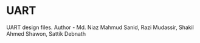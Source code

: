 # UART
UART design files.
Author - Md. Niaz Mahmud Sanid, Razi Mudassir, Shakil Ahmed Shawon, Sattik Debnath
